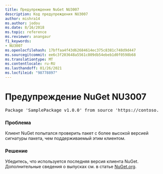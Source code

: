 ```yaml
---
title: Предупреждение NuGet NU3007
description: Код предупреждения NU3007
author: mishra14
ms.author: jodou
ms.date: 8/16/2018
ms.topic: reference
ms.reviewer: anangaur
f1_keywords:
- NU3007
ms.openlocfilehash: 17bffaa4f43d62684614ec375c8381c748d9d447
ms.sourcegitcommit: ee6c3f203648a5561c809db54ebeb1d0f0598b68
ms.translationtype: MT
ms.contentlocale: ru-RU
ms.lasthandoff: 01/26/2021
ms.locfileid: "98778897"
---
```

# <a name="nuget-warning-nu3007"></a>Предупреждение NuGet NU3007

<pre>Package 'SamplePackage v1.0.0' from source 'https://contoso.com/index.json': The package signature format version is not supported. Updating your client may solve this problem.</pre>

### <a name="issue"></a>Проблема

Клиент NuGet попытался проверить пакет с более высокой версией сигнатуры пакета, чем поддерживаемый этим клиентом.


### <a name="solution"></a>Решение

Убедитесь, что используется последняя версия клиента NuGet. Дополнительные сведения о выпусках см. в статье [NuGet.org](https://www.nuget.org/downloads).


